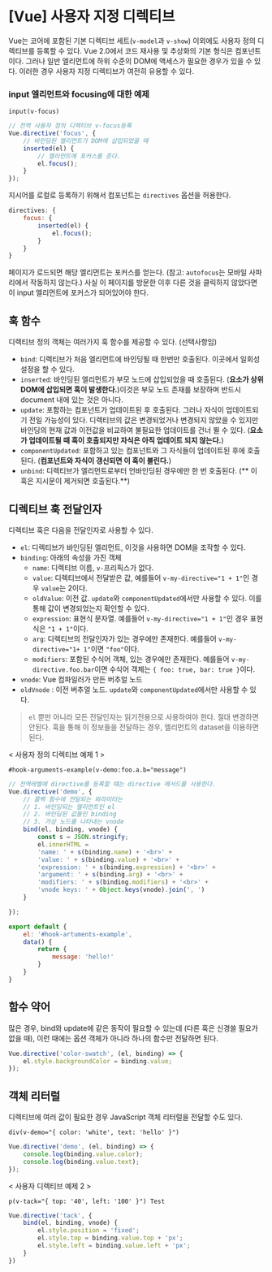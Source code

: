 # [Vue] 사용자 지정 디렉티브

Vue는 코어에 포함된 기본 디렉티브 세트(`v-model`과 `v-show`) 이외에도 사용자 정의 디렉티브를 등록할 수 있다.
Vue 2.0에서 코드 재사용 및 추상화의 기본 형식은 컴포넌트이다.
그러나 일반 엘리먼트에 하위 수준의 DOM에 액세스가 필요한 경우가 있을 수 있다.
이러한 경우 사용자 지정 디렉티브가 여전히 유용할 수 있다.

### input 엘리먼트와 focusing에 대한 예제 
```pug
input(v-focus)
```
```js
// 전역 사용자 정의 디렉티브 v-focus등록
Vue.directive('focus', {
	// 바인딩된 엘리먼트가 DOM에 삽입되었을 때
	inserted(el) {
		// 엘리먼트에 포커스를 준다.
		el.focus();
	}
});
```
지시어를 로컬로 등록하기 위해서 컴포넌트는 `directives` 옵션을 허용한다.
```js
directives: {
	focus: {
		inserted(el) {
			el.focus();
		}
	}
}
```
페이지가 로드되면 해당 엘리먼트는 포커스를 얻는다. (참고: `autofocus`는 모바일 사파리에서 작동하지 않는다.)
사실 이 페이지를 방문한 이후 다른 것을 클릭하지 않았다면 이 input 엘리먼트에 포커스가 되어있어야 한다.

## 훅 함수

디렉티브 정의 객체는 여러가지 훅 함수를 제공할 수 있다. (선택사항임)

- `bind`: 디렉티브가 처음 엘리먼트에 바인딩될 때 한번만 호출된다. 이곳에서 일회성 설정을 할 수 있다.
- `inserted`: 바인딩된 엘리먼트가 부모 노드에 삽입되었을 때 호출된다. (**요소가 상위 DOM에 삽입되면 훅이 발생한다.**)이것은 부모 노드 존재를 보장하며 반드시 document 내에 있는 것은 아니다.
- `update`: 포함하는 컴포넌트가 업데이트된 후 호출된다. 그러나 자식이 업데이트되기 전일 가능성이 있다. 디렉티브의 값은 변경되었거나 변경되지 않았을 수 있지만 바인딩의 현재 값과 이전값을 비교하여 불필요한 업데이트를 건너 뛸 수 있다. (**요소가 업데이트될 때 훅이 호출되지만 자식은 아직 업데이트 되지 않는다.**)
- `componentUpdated`: 포함하고 있는 컴포넌트와 그 자식들이 업데이트된 후에 호출된다. (**컴포넌트와 자식이 갱신되면 이 훅이 불린다.**)
- `unbind`: 디렉티브가 엘리먼트로부터 언바인딩된 경우에만 한 번 호출된다. (** 이 훅은 지시문이 제거되면 호출된다.**)

## 디렉티브 훅 전달인자

디렉티브 훅은 다음을 전달인자로 사용할 수 있다.

- `el`: 디렉티브가 바인딩된 엘리먼트, 이것을 사용하면 DOM을 조작할 수 있다.
- `binding`: 아래의 속성을 가진 객체
	- `name`: 디렉티브 이름, `v-`프리픽스가 없다.
	- `value`: 디렉티브에서 전달받은 값, 예를들어 `v-my-directive="1 + 1"`인 경우 `value`는 2이다. 
	- `oldValue`: 이전 값. `update`와 `componentUpdated`에서만 사용할 수 있다. 이를 통해 값이 변경되었는지 확인할 수 있다.
	- `expression`: 표현식 문자열. 예를들어 `v-my-directive="1 + 1"`인 경우 표현식은 `"1 + 1"`이다.
	- `arg`: 디렉티브의 전달인자가 있는 경우에만 존재한다. 예를들어 `v-my-directive="1+ 1"`이면 `"foo"`이다.
	- `modifiers`: 포함된 수식어 객체, 있는 경우에만 존재한다. 예를들어 `v-my-directive.foo.bar`이면 수식어 객체는 `{ foo: true, bar: true }`이다.
- `vnode`: Vue 컴파일러가 만든 버추얼 노드
- `oldVnode` : 이전 버추얼 노드. `update`와 `componentUpdated`에서만 사용할 수 있다.

> `el` 뿐만 아니라 모든 전달인자는 읽기전용으로 사용하여야 한다. 절대 변경하면 안된다. 훅을 통해 이 정보들을 전달하는 경우, 엘리먼트의 dataset을 이용하면 된다.

< 사용자 정의 디렉티브 예제 1 >

```pug
#hook-arguments-example(v-demo:foo.a.b="message")
```
```js
// 전역레벨에 directive를 등록할 떄는 directive 메서드를 사용한다.
Vue.directive('demo', {
	// 콜백 함수에 전달되는 파라미터는 
	// 1. 바인딩되는 엘리먼트인 el
	// 2. 바인딩된 값들인 binding
	// 3. 가상 노드를 나타내는 vnode
	bind(el, binding, vnode) {
		const s = JSON.stringify;
		el.innerHTML =
		'name: ' + s(binding.name) + '<br>' +
		'value: ' + s(binding.value) + '<br>' +
		'expression: ' + s(binding.expression) + '<br>' +
		'argument: ' + s(binding.arg) + '<br>' +
		'modifiers: ' + s(binding.modifiers) + '<br>' +
		'vnode keys: ' + Object.keys(vnode).join(', ') 
	}

});

export default {
	el: '#hook-artuments-example',
	data() {
		return {
			message: 'hello!'
		}
	}
}
```

## 함수 약어

많은 경우, bind와 update에 같은 동작이 필요할 수 있는데 (다른 훅은 신경쓸 필요가 없을 때), 이런 때에는 옵션 객체가 아니라 하나의 함수만 전달하면 된다. 

```js
Vue.directive('color-swatch', (el, binding) => {
	el.style.backgroundColor = binding.value;
});
```

## 객체 리터럴

디렉티브에 여러 값이 필요한 경우 JavaScript 객체 리터럴을 전달할 수도 있다.
```pug
div(v-demo="{ color: 'white', text: 'hello' }")
```
```js
Vue.directive('demo', (el, binding) => {
	console.log(binding.value.color);
	console.log(binding.value.text);
});
```

< 사용자 디렉티브 예제 2 >
```pug
p(v-tack="{ top: '40', left: '100' }") Test
```
```js
Vue.directive('tack', {
	bind(el, binding, vnode) {
		el.style.position = 'fixed';
		el.style.top = binding.value.top + 'px';
		el.style.left = binding.value.left + 'px';
	}
})
```
